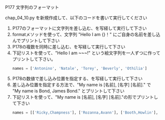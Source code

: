 P177 文字列のフォーマット

chap_04_10.py を新規作成して、以下のコードを書いて実行してください

1. P177のフォーマットに文字列を差し込む、を写経して実行して下さい
1. formatメソッドを使って、文字列 "Hello I am {}！" にご自身の名前を差し込んでプリントして下さい
1. P178の複数を同時に差し込む、を写経して実行して下さい
1. 下記リストを使って、"Hello I am ~~~!" という絵文字列を一人ずつに作ってプリントして下さい。
    ```python
    names = ['Antonino', 'Natale', 'Torey', 'Beverly', 'Othilia']
    ```
1. P178の数値で差し込み位置を指定する、を写経して実行して下さい
1. 差し込み位置を指定する方法で、"My name is [名前], [名字] [名前]." で "My name is Bond, James Bond." とプリントして下さい
1. 下記リストを使って、"My name is [名前], [名字] [名前]."の形でプリントして下さい
    ```python
    names = [['Ricky,Champness'], ['Rozanna,Avann'], ['Booth,Howlin'], ['Zonnya,Dadd'], ['Adelbert,Yule']]
    ```


    
